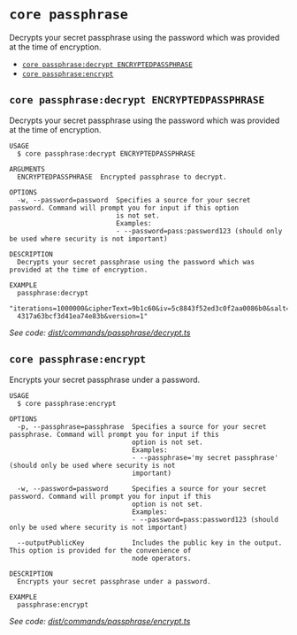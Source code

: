 # `core passphrase`

Decrypts your secret passphrase using the password which was provided at the time of encryption.

- [`core passphrase:decrypt ENCRYPTEDPASSPHRASE`](#core-passphrasedecrypt-encryptedpassphrase)
- [`core passphrase:encrypt`](#core-passphraseencrypt)

## `core passphrase:decrypt ENCRYPTEDPASSPHRASE`

Decrypts your secret passphrase using the password which was provided at the time of encryption.

```
USAGE
  $ core passphrase:decrypt ENCRYPTEDPASSPHRASE

ARGUMENTS
  ENCRYPTEDPASSPHRASE  Encrypted passphrase to decrypt.

OPTIONS
  -w, --password=password  Specifies a source for your secret password. Command will prompt you for input if this option
                           is not set.
                           Examples:
                           - --password=pass:password123 (should only be used where security is not important)

DESCRIPTION
  Decrypts your secret passphrase using the password which was provided at the time of encryption.

EXAMPLE
  passphrase:decrypt
  "iterations=1000000&cipherText=9b1c60&iv=5c8843f52ed3c0f2aa0086b0&salt=2240b7f1aa9c899894e528cf5b600e9c&tag=23c0111213
  4317a63bcf3d41ea74e83b&version=1"
```

_See code: [dist/commands/passphrase/decrypt.ts](https://github.com/LiskHQ/lisk-core/blob/v3.0.0-debug.0/dist/commands/passphrase/decrypt.ts)_

## `core passphrase:encrypt`

Encrypts your secret passphrase under a password.

```
USAGE
  $ core passphrase:encrypt

OPTIONS
  -p, --passphrase=passphrase  Specifies a source for your secret passphrase. Command will prompt you for input if this
                               option is not set.
                               Examples:
                               - --passphrase='my secret passphrase' (should only be used where security is not
                               important)

  -w, --password=password      Specifies a source for your secret password. Command will prompt you for input if this
                               option is not set.
                               Examples:
                               - --password=pass:password123 (should only be used where security is not important)

  --outputPublicKey            Includes the public key in the output. This option is provided for the convenience of
                               node operators.

DESCRIPTION
  Encrypts your secret passphrase under a password.

EXAMPLE
  passphrase:encrypt
```

_See code: [dist/commands/passphrase/encrypt.ts](https://github.com/LiskHQ/lisk-core/blob/v3.0.0-debug.0/dist/commands/passphrase/encrypt.ts)_
